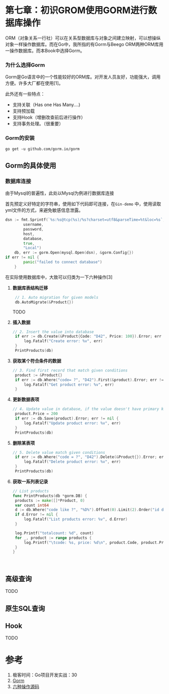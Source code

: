 # 第七章：初识GROM使用GORM进行数据库操作

ORM（对象关系一行社）可以在关系型数据库与对象之间建立映射，可以想操纵对象一样操作数据库。而在Go中，我所指的有Gorm与Beego ORM两种ORM库用一操作数据库。而本Book中选择Gorm。

### 为什么选择Gorm

Gorm是Go语言中的一个性能较好的ORM库。对开发人员友好，功能强大，调用方便。许多大厂都在使用[1]。

此外还有一些特点：

* 支持关联（Has one Has Many….)
* 支持预加载
* 支持Hook（增删改查前后进行操作）
* 支持事务处理。（很重要）



### Gorm的安装

```
go get -u github.com/gorm.io/gorm
```





## Gorm的具体使用

### 数据库连接

由于Mysql的普遍性，此处以Mysql为例进行数据库连接

首先预定义好特定的字符串，使用如下代码即可连接，在`Gin-demo` 中，使用读取yml文件的方式，来避免敏感信息泄露。

```go
dsn := fmt.Sprintf(`%s:%s@tcp(%s)/%s?charset=utf8&parseTime=%t&loc=%s`,
		username,
		password,
		host,
		database,
		true,
		"Local")
	db, err := gorm.Open(mysql.Open(dsn), &gorm.Config{})
if err != nil {
		panic("failed to connect database")
	}

```



在实际使用数据库中，大致可以归类为一下六种操作[3]

1. **数据库表结构迁移**

   ```go
   	// 1. Auto migration for given models
   	db.AutoMigrate(&Product{})
   ```

   TODO

2. **插入数据**

   ```go
   // 2. Insert the value into database
   	if err := db.Create(&Product{Code: "D42", Price: 100}).Error; err != nil {
   		log.Fatalf("Create error: %v", err)
   	}
   	PrintProducts(db)
   ```

   

3. **获取某个符合条件的数据**

   ```go
   // 3. Find first record that match given conditions
   	product := &Product{}
   	if err := db.Where("code= ?", "D42").First(&product).Error; err != nil {
   		log.Fatalf("Get product error: %v", err)
   	}
   ```

   

4. **更新数据表项**

   ```go
   // 4. Update value in database, if the value doesn't have primary key, will insert it
   	product.Price = 200
   	if err := db.Save(product).Error; err != nil {
   		log.Fatalf("Update product error: %v", err)
   	}
   	PrintProducts(db)
   ```

   

5. **删除某表项**

   ```go
   // 5. Delete value match given conditions
   	if err := db.Where("code = ?", "D42").Delete(&Product{}).Error; err != nil {
   		log.Fatalf("Delete product error: %v", err)
   	}
   	PrintProducts(db)
   ```

   

6. **获取一系列表记录**

   ```go
   // List products
   func PrintProducts(db *gorm.DB) {
   	products := make([]*Product, 0)
   	var count int64
   	d := db.Where("code like ?", "%D%").Offset(0).Limit(2).Order("id desc").Find(&products).Offset(-1).Limit(-1).Count(&count)
   	if d.Error != nil {
   		log.Fatalf("List products error: %v", d.Error)
   	}
   
   	log.Printf("totalcount: %d", count)
   	for _, product := range products {
   		log.Printf("\tcode: %s, price: %d\n", product.Code, product.Price)
   	}
   }
   ```

   

​		

## 高级查询



TODO



## 原生SQL查询



## Hook

TODO



# 参考

1. 极客时间：Go项目开发实战：30
2. [Gorm](https://github.com/go-gorm/gorm)
3. [六种操作源码](https://github.com/marmotedu/gopractise-demo/blob/master/gorm/main.go)

